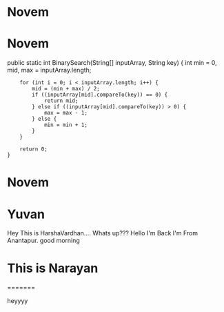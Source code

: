 
# Novem

# Novem
public static int BinarySearch(String[] inputArray, String key) {
		int min = 0, mid, max = inputArray.length;

		for (int i = 0; i < inputArray.length; i++) {
			mid = (min + max) / 2;
			if ((inputArray[mid].compareTo(key)) == 0) {
				return mid;
			} else if ((inputArray[mid].compareTo(key)) > 0) {
				max = max - 1;
			} else {
				min = min + 1;
			}
		}

		return 0;
	}
	
# Novem
Yuvan
======



Hey This is HarshaVardhan....
Whats up???
Hello I'm Back
I'm From Anantapur.
good morning

This is Narayan
=======





=======


heyyyy

